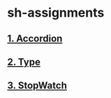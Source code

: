 # sh-assignments

## [1. Accordion](https://github.com/Alchemist85K/sh-assignments/tree/main/1-accordion)

## [2. Type](https://github.com/Alchemist85K/sh-assignments/tree/main/2-type-utils)

## [3. StopWatch](https://github.com/Alchemist85K/sh-assignments/tree/main/3-stopwatch)
